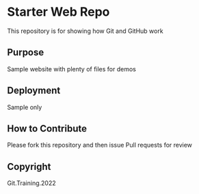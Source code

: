 # Starter Web Repo

This repository is for showing how Git and GitHub work

## Purpose

Sample website with plenty of files for demos

## Deployment

Sample only

## How to Contribute

Please fork this repository and then issue Pull requests for review

## Copyright

Git.Training.2022